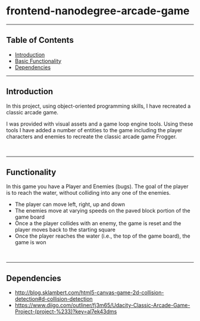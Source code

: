 # frontend-nanodegree-arcade-game
<hr>

## Table of Contents

* [Introduction](#introduction)
* [Basic Functionality](#functionality)
* [Dependencies](#dependencies)
<hr>

## Introduction
In this project, using object-oriented programming skills, I have recreated a classic arcade game.

I was provided with visual assets and a game loop engine tools. Using these tools I have added a number of entities to the game including the player characters and enemies to recreate the classic arcade game Frogger.

<br>
<hr>

## Functionality

In this game you have a Player and Enemies (bugs). The goal of the player is to reach the water, without colliding into any one of the enemies.

* The player can move left, right, up and down
* The enemies move at varying speeds on the paved block portion of the game board
* Once a the player collides with an enemy, the game is reset and the player moves back to the starting square
* Once the player reaches the water (i.e., the top of the game board), the game is won

<br>
<hr>

## Dependencies

* http://blog.sklambert.com/html5-canvas-game-2d-collision-detection#d-collision-detection
* https://www.diigo.com/outliner/fj3m65/Udacity-Classic-Arcade-Game-Project-(project-%233)?key=al7ek43dms

